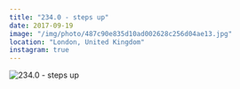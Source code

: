 ```yaml
---
title: "234.0 - steps up"
date: 2017-09-19
image: "/img/photo/487c90e835d10ad002628c256d04ae13.jpg"
location: "London, United Kingdom"
instagram: true
---
```


![234.0 - steps up](/img/photo/487c90e835d10ad002628c256d04ae13.jpg)

